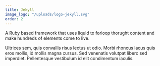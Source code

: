 ```yaml
---
title: Jekyll
image_logo: "/uploads/logo-jekyll.svg"
order: 2
---
```


A Ruby based framework that uses liquid to forloop thorught content and make hundreds of elements come to live.

Ultrices sem, quis convallis risus lectus ut odio. Morbi rhoncus lacus quis eros mollis, id mollis magna cursus. Sed venenatis volutpat libero sed imperdiet. Pellentesque vestibulum id elit condimentum iaculis.
